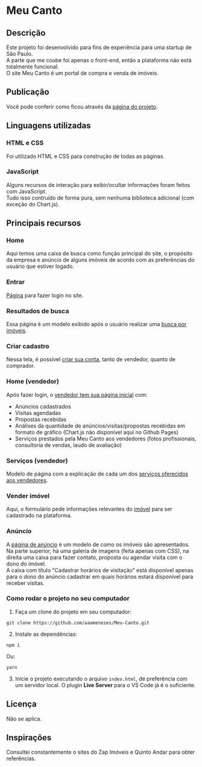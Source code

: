 # Meu Canto

## Descrição

Este projeto foi desenvolvido para fins de experiência para uma startup de São Paulo.  
A parte que me coube foi apenas o front-end, então a plataforma não está totalmente funcional.  
O site Meu Canto é um portal de compra e venda de imóveis.

## Publicação

Você pode conferir como ficou através da [página do projeto](https://aaamenezes.github.io/Meu-Canto/).

## Linguagens utilizadas

### HTML e CSS

Foi utilizado HTML e CSS para construção de todas as páginas.  

### JavaScript

Alguns recursos de interação para exibir/ocultar informações foram feitos com JavaScript.  
Tudo isso contruído de forma pura, sem nenhuma biblioteca adicional (com exceção do Chart.js).

## Principais recursos

### Home

Aqui temos uma caixa de busca como função principal do site, o propósito da empresa e anúncio de alguns imóveis de acordo com as preferências do usuário que estiver logado.

### Entrar

[Página](https://aaamenezes.github.io/Meu-Canto/entrar.html) para fazer login no site.

### Resultados de busca

Essa página é um modelo exibido após o usuário realizar uma [busca por imóveis](https://aaamenezes.github.io/Meu-Canto/resultados.html).

### Criar cadastro

Nessa tela, é possível [criar sua conta](https://aaamenezes.github.io/Meu-Canto/cadastro.html), tanto de vendedor, quanto de comprador.

### Home (vendedor)

Após fazer login, o [vendedor tem sua página inicial](https://aaamenezes.github.io/Meu-Canto/home-vendedor.html) com:

- Anúncios cadastrados
- Visitas agendadas
- Propostas recebidas
- Análises da quantidade de anúncios/visitas/propostas recebidas em formato de gráfico (Chart.js não disponível aqui no Github Pages)
- Serviços prestados pela Meu Canto aos vendedores (fotos profissionais, consultoria de vendas, laudo de avaliação)

### Serviços (vendedor)

Modelo de página com a explicação de cada um dos [serviços oferecidos aos vendedores](https://aaamenezes.github.io/Meu-Canto/servico.html).

### Vender imóvel

Aqui, o formulário pede informações relevantes do [imóvel](https://aaamenezes.github.io/Meu-Canto/cadastrar-imovel.html) para ser cadastrado na plataforma.

### Anúncio

A [página de anúncio](https://aaamenezes.github.io/Meu-Canto/anuncio.html) é um modelo de como os imóveis são apresentados.  
Na parte superior, há uma galeria de imagens (feita apenas com CSS), na direita uma caixa para fazer contato, proposta ou agendar visita com o dono do imóvel.  
A caixa com título "Cadastrar horários de visitação" está disponível apenas para o dono do anúncio cadastrar em quais horários estará disponível para receber visitas.

### Como rodar o projeto no seu computador

1. Faça um clone do projeto em seu computador:

```
git clone https://github.com/aaamenezes/Meu-Canto.git
```

2. Instale as dependências:

```
npm i
```

Ou:

```
yarn
```

3. Inicie o projeto executando o arquivo `index.html`, de preferência com um servidor local. O plugin **Live Server** para o VS Code já é o suficiente.

## Licença

Não se aplica.

## Inspirações

Consultei constantemente o sites do Zap Imóveis e Quinto Andar para obter referências.
